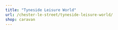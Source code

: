 ```yaml
---
title: "Tyneside Leisure World"
url: /chester-le-street/tyneside-leisure-world/
shop: caravan
---
```


